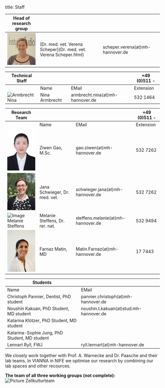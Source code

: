 title: Staff

|Head of research group|        |   |
|--------------|:---------------|----|
|![Picture Verena Scheper](Verena.jpg) |[Dr. med. vet. Verena Scheper](Dr. med. vet. Verena Scheper.html)|	scheper.verena(at)mh-hannover.de|   


|Technical Staff|                     |      |    +49 (0)511 -  |
|--------------|:---------------------|------|-----|
|   |Name| EMail|Extension|
|![Armbrecht Nina](Nina.png) | Nina Armbrecht	|	armbrecht.nina(at)mh-hannover.de     | 532 1464|

|Research Team  |    |  | +49 (0)511 - |
|---------|:------|------|-----|
|   |Name| EMail|Extension|
|![Image Ziwen Gao](Ziwen.jpg)  | Ziwen Gao, M.Sc. 	|	gao.ziwen(at)mh-hannover.de | 532 7262|
| ![Image Jana Schwieger](Schwieger.jpg) |Jana Schwieger, Dr. med. vet. | schwieger.jana(at)mh-hannover.de|532 7262|
|  ![Image Melanie Steffens](Steffens.jpg)  | Melanie Steffens, Dr. rer. nat. | steffens.melanie(at)mh-hannover.de|532 9494 |
|![Image Farnaz Matin ](Matin.jpg) |  Farnaz Matin, MD|	Matin.Farnaz(at)mh-hannover.de| 17 7443   




|  Students   ||
|-----------|-------------|
|Name| EMail|
|Christoph Pannier, Dentist, PhD student|pannier.christoph(at)mh-hannover.de|
|Noushin Kakuan, PhD Student, MD student|noushin.t.kakuan(at)stud.mh-hannover.de|
|Katarina Klötzer, PhD Student, MD student|
|Katarina-Sophie Jung, PhD Student, MD student|
|Lennart Ryll, FWJ|ryll.lennart(at)mh-hannover.de|




We closely work together with Prof. A. Warnecke and Dr. Paasche and their lab teams. In VIANNA in NIFE we optimise our research by combining our lab spaces and other recources. 

**The team of all three working groups (not complete):** 
![Picture Zellkulturteam](Zellkulturteam.jpg)  
